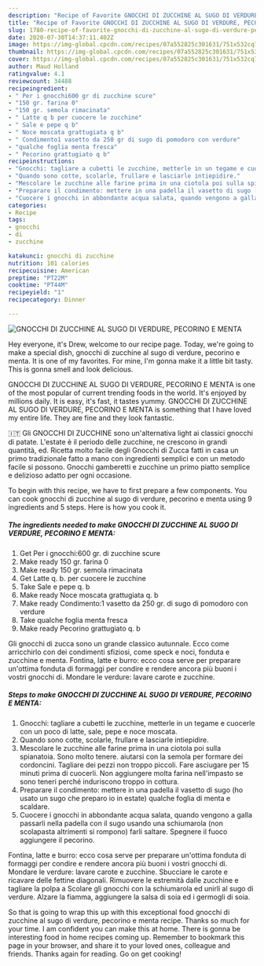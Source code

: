 ```yaml
---
description: "Recipe of Favorite GNOCCHI DI ZUCCHINE AL SUGO DI VERDURE, PECORINO E MENTA"
title: "Recipe of Favorite GNOCCHI DI ZUCCHINE AL SUGO DI VERDURE, PECORINO E MENTA"
slug: 1780-recipe-of-favorite-gnocchi-di-zucchine-al-sugo-di-verdure-pecorino-e-menta
date: 2020-07-30T14:37:11.402Z
image: https://img-global.cpcdn.com/recipes/07a552825c301631/751x532cq70/gnocchi-di-zucchine-al-sugo-di-verdure-pecorino-e-menta-recipe-main-photo.jpg
thumbnail: https://img-global.cpcdn.com/recipes/07a552825c301631/751x532cq70/gnocchi-di-zucchine-al-sugo-di-verdure-pecorino-e-menta-recipe-main-photo.jpg
cover: https://img-global.cpcdn.com/recipes/07a552825c301631/751x532cq70/gnocchi-di-zucchine-al-sugo-di-verdure-pecorino-e-menta-recipe-main-photo.jpg
author: Maud Holland
ratingvalue: 4.1
reviewcount: 34488
recipeingredient:
- " Per i gnocchi600 gr di zucchine scure"
- "150 gr. farina 0"
- "150 gr. semola rimacinata"
- " Latte q b per cuocere le zucchine"
- " Sale e pepe q b"
- " Noce moscata grattugiata q b"
- " Condimento1 vasetto da 250 gr di sugo di pomodoro con verdure"
- "qualche foglia menta fresca"
- " Pecorino grattugiato q b"
recipeinstructions:
- "Gnocchi: tagliare a cubetti le zucchine, metterle in un tegame e cuocerle con un poco di latte, sale, pepe e noce moscata."
- "Quando sono cotte, scolarle, frullare e lasciarle intiepidire."
- "Mescolare le zucchine alle farine prima in una ciotola poi sulla spianatoia. Sono molto tenere. aiutarsi con la semola per formare dei cordoncini. Tagliare dei pezzi non troppo piccoli. Fare asciugare per 15 minuti prima di cuocerli. Non aggiungere molta farina nell&#39;impasto se sono teneri perché induriscono troppo in cottura."
- "Preparare il condimento: mettere in una padella il vasetto di sugo (ho usato un sugo che preparo io in estate) qualche foglia di menta e scaldare."
- "Cuocere i gnocchi in abbondante acqua salata, quando vengono a galla passarli nella padella con il sugo usando una schiumarola (non scolapasta altrimenti si rompono) farli saltare. Spegnere il fuoco aggiungere il pecorino."
categories:
- Recipe
tags:
- gnocchi
- di
- zucchine

katakunci: gnocchi di zucchine 
nutrition: 101 calories
recipecuisine: American
preptime: "PT22M"
cooktime: "PT44M"
recipeyield: "1"
recipecategory: Dinner

---
```



![GNOCCHI DI ZUCCHINE AL SUGO DI VERDURE, PECORINO E MENTA](https://img-global.cpcdn.com/recipes/07a552825c301631/751x532cq70/gnocchi-di-zucchine-al-sugo-di-verdure-pecorino-e-menta-recipe-main-photo.jpg)

Hey everyone, it's Drew, welcome to our recipe page. Today, we're going to make a special dish, gnocchi di zucchine al sugo di verdure, pecorino e menta. It is one of my favorites. For mine, I'm gonna make it a little bit tasty. This is gonna smell and look delicious.

GNOCCHI DI ZUCCHINE AL SUGO DI VERDURE, PECORINO E MENTA is one of the most popular of current trending foods in the world. It's enjoyed by millions daily. It is easy, it's fast, it tastes yummy. GNOCCHI DI ZUCCHINE AL SUGO DI VERDURE, PECORINO E MENTA is something that I have loved my entire life. They are fine and they look fantastic.

🇮🇹 Gli GNOCCHI DI ZUCCHINE sono un&#39;alternativa light ai classici gnocchi di patate. L&#39;estate è il periodo delle zucchine, ne crescono in grandi quantità, ed. Ricetta molto facile degli Gnocchi di Zucca fatti in casa un primo tradizionale fatto a mano con ingredienti semplici e con un metodo facile si possono. Gnocchi gamberetti e zucchine un primo piatto semplice e delizioso adatto per ogni occasione.


To begin with this recipe, we have to first prepare a few components. You can cook gnocchi di zucchine al sugo di verdure, pecorino e menta using 9 ingredients and 5 steps. Here is how you cook it.

<!--inarticleads1-->

##### The ingredients needed to make GNOCCHI DI ZUCCHINE AL SUGO DI VERDURE, PECORINO E MENTA:

1. Get  Per i gnocchi:600 gr. di zucchine scure
1. Make ready 150 gr. farina 0
1. Make ready 150 gr. semola rimacinata
1. Get  Latte q. b. per cuocere le zucchine
1. Take  Sale e pepe q. b
1. Make ready  Noce moscata grattugiata q. b
1. Make ready  Condimento:1 vasetto da 250 gr. di sugo di pomodoro con verdure
1. Take qualche foglia menta fresca
1. Make ready  Pecorino grattugiato q. b


Gli gnocchi di zucca sono un grande classico autunnale. Ecco come arricchirlo con dei condimenti sfiziosi, come speck e noci, fonduta e zucchine e menta. Fontina, latte e burro: ecco cosa serve per preparare un&#39;ottima fonduta di formaggi per condire e rendere ancora più buoni i vostri gnocchi di. Mondare le verdure: lavare carote e zucchine. 

<!--inarticleads2-->

##### Steps to make GNOCCHI DI ZUCCHINE AL SUGO DI VERDURE, PECORINO E MENTA:

1. Gnocchi: tagliare a cubetti le zucchine, metterle in un tegame e cuocerle con un poco di latte, sale, pepe e noce moscata.
1. Quando sono cotte, scolarle, frullare e lasciarle intiepidire.
1. Mescolare le zucchine alle farine prima in una ciotola poi sulla spianatoia. Sono molto tenere. aiutarsi con la semola per formare dei cordoncini. Tagliare dei pezzi non troppo piccoli. Fare asciugare per 15 minuti prima di cuocerli. Non aggiungere molta farina nell&#39;impasto se sono teneri perché induriscono troppo in cottura.
1. Preparare il condimento: mettere in una padella il vasetto di sugo (ho usato un sugo che preparo io in estate) qualche foglia di menta e scaldare.
1. Cuocere i gnocchi in abbondante acqua salata, quando vengono a galla passarli nella padella con il sugo usando una schiumarola (non scolapasta altrimenti si rompono) farli saltare. Spegnere il fuoco aggiungere il pecorino.


Fontina, latte e burro: ecco cosa serve per preparare un&#39;ottima fonduta di formaggi per condire e rendere ancora più buoni i vostri gnocchi di. Mondare le verdure: lavare carote e zucchine. Sbucciare le carote e ricavare delle fettine diagonali. Rimuovere le estremità dalle zucchine e tagliare la polpa a Scolare gli gnocchi con la schiumarola ed unirli al sugo di verdure. Alzare la fiamma, aggiungere la salsa di soia ed i germogli di soia. 

So that is going to wrap this up with this exceptional food gnocchi di zucchine al sugo di verdure, pecorino e menta recipe. Thanks so much for your time. I am confident you can make this at home. There is gonna be interesting food in home recipes coming up. Remember to bookmark this page in your browser, and share it to your loved ones, colleague and friends. Thanks again for reading. Go on get cooking!
